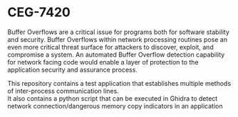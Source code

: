 # CEG-7420
Buffer Overflows are a critical issue for programs
both for software stability and security. Buffer Overflows within
network processing routines pose an even more critical threat
surface for attackers to discover, exploit, and compromise a
system. An automated Buffer Overflow detection capability for
network facing code would enable a layer of protection to the
application security and assurance process.

This repository contains a test application that establishes multiple methods of inter-process communication lines.  
It also contains a python script that can be executed in Ghidra to detect network connection/dangerous memory copy indicators in an application

